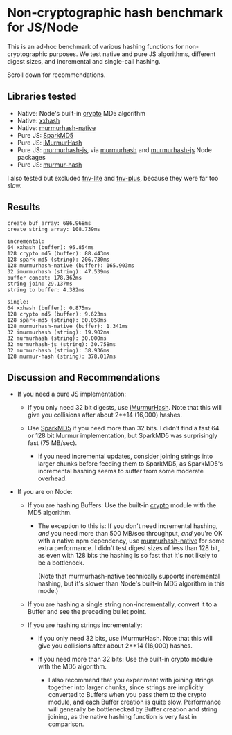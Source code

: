# Non-cryptographic hash benchmark for JS/Node

This is an ad-hoc benchmark of various hashing functions for non-cryptographic
purposes. We test native and pure JS algorithms, different digest sizes, and
incremental and single-call hashing.

Scroll down for recommendations.

## Libraries tested

* Native: Node's built-in [crypto](https://nodejs.org/api/crypto.html) MD5 algorithm
* Native: [xxhash](https://github.com/mscdex/node-xxhash)
* Native: [murmurhash-native](https://github.com/royaltm/node-murmurhash-native)
* Pure JS: [SparkMD5](https://github.com/satazor/js-spark-md5)
* Pure JS: [iMurmurHash](https://github.com/jensyt/imurmurhash-js)
* Pure JS: [murmurhash-js](https://github.com/garycourt/murmurhash-js), via [murmurhash](https://github.com/perezd/node-murmurhash) and [murmurhash-js](https://github.com/mikolalysenko/murmurhash-js) Node packages
* Pure JS: [murmur-hash](https://github.com/vnykmshr/murmur-hash)

I also tested but excluded [fnv-lite](https://github.com/casetext/fnv-lite)
and [fnv-plus](https://github.com/tjwebb/fnv-plus), because they were far too
slow.

## Results

```
create buf array: 686.968ms
create string array: 108.739ms

incremental:
64 xxhash (buffer): 95.854ms
128 crypto md5 (buffer): 88.443ms
128 spark-md5 (string): 206.730ms
128 murmurhash-native (buffer): 165.903ms
32 imurmurhash (string): 47.539ms
buffer concat: 178.362ms
string join: 29.137ms
string to buffer: 4.382ms

single:
64 xxhash (buffer): 0.875ms
128 crypto md5 (buffer): 9.623ms
128 spark-md5 (string): 80.058ms
128 murmurhash-native (buffer): 1.341ms
32 imurmurhash (string): 19.902ms
32 murmurhash (string): 30.000ms
32 murmurhash-js (string): 30.758ms
32 murmur-hash (string): 38.936ms
128 murmur-hash (string): 378.017ms
```

## Discussion and Recommendations

* If you need a pure JS implementation:

    * If you only need 32 bit digests, use [iMurmurHash](https://github.com/jensyt/imurmurhash-js). Note that this will give you collisions after about 2**14 (16,000) hashes.

    * Use [SparkMD5](https://github.com/satazor/js-spark-md5) if you need more than 32 bits. I didn't find a fast 64 or 128 bit Murmur implementation, but SparkMD5 was surprisingly fast (75 MB/sec).

        * If you need incremental updates, consider joining strings into larger chunks before feeding them to SparkMD5, as SparkMD5's incremental hashing seems to suffer from some moderate overhead.

* If you are on Node:

    * If you are hashing Buffers: Use the built-in [crypto](https://nodejs.org/api/crypto.html) module with the MD5 algorithm.

        * The exception to this is: If you don't need incremental hashing, *and* you need more than 500 MB/sec throughput, *and* you're OK with a native npm dependency, use [murmurhash-native](https://github.com/royaltm/node-murmurhash-native) for some extra performance. I didn't test digest sizes of less than 128 bit, as even with 128 bits the hashing is so fast that it's not likely to be a bottleneck.

            (Note that murmurhash-native technically supports incremental hashing, but it's slower than Node's built-in MD5 algorithm in this mode.)

    * If you are hashing a single string non-incrementally, convert
      it to a Buffer and see the preceding bullet point.

    * If you are hashing strings incrementally:

        * If you only need 32 bits, use iMurmurHash. Note that this will give you collisions after about 2**14 (16,000) hashes.

        * If you need more than 32 bits: Use the built-in crypto module with the MD5 algorithm.

            * I also recommend that you experiment with joining strings together into larger chunks, since strings are implicitly converted to Buffers when you pass them to the crypto module, and each Buffer creation is quite slow. Performance will generally be bottlenecked by Buffer creation and string joining, as the native hashing function is very fast in comparison.
